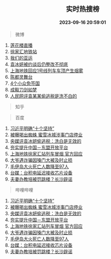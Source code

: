 <div align="center"><h2>实时热搜榜</h2><h4>2023-09-16 20:59:01</h4></div>

> 微博  

1. [莲花楼直播](https://s.weibo.com/weibo?q=%E8%8E%B2%E8%8A%B1%E6%A5%BC%E7%9B%B4%E6%92%AD&t=31&band_rank=1&Refer=top)<br />
2. [徐家汇地铁站](https://s.weibo.com/weibo?q=%E5%BE%90%E5%AE%B6%E6%B1%87%E5%9C%B0%E9%93%81%E7%AB%99&t=31&band_rank=2&Refer=top)<br />
3. [我们的亚运](https://s.weibo.com/weibo?q=%23%E6%88%91%E4%BB%AC%E7%9A%84%E4%BA%9A%E8%BF%90%23&t=31&band_rank=3&Refer=top)<br />
4. [袁冰妍被约谈后仍整改不彻底](https://s.weibo.com/weibo?q=%23%E8%A2%81%E5%86%B0%E5%A6%8D%E8%A2%AB%E7%BA%A6%E8%B0%88%E5%90%8E%E4%BB%8D%E6%95%B4%E6%94%B9%E4%B8%8D%E5%BD%BB%E5%BA%95%23&t=31&band_rank=4&Refer=top)<br />
5. [上海地铁回应1号线列车车顶产生烟雾](https://s.weibo.com/weibo?q=%23%E4%B8%8A%E6%B5%B7%E5%9C%B0%E9%93%81%E5%9B%9E%E5%BA%941%E5%8F%B7%E7%BA%BF%E5%88%97%E8%BD%A6%E8%BD%A6%E9%A1%B6%E4%BA%A7%E7%94%9F%E7%83%9F%E9%9B%BE%23&t=31&band_rank=5&Refer=top)<br />
6. [陈都灵舞台](https://s.weibo.com/weibo?q=%E9%99%88%E9%83%BD%E7%81%B5%E8%88%9E%E5%8F%B0&t=31&band_rank=6&Refer=top)<br />
7. [4个小众免签国](https://s.weibo.com/weibo?q=4%E4%B8%AA%E5%B0%8F%E4%BC%97%E5%85%8D%E7%AD%BE%E5%9B%BD&t=31&band_rank=7&Refer=top)<br />
8. [成毅刀剑如梦](https://s.weibo.com/weibo?q=%E6%88%90%E6%AF%85%E5%88%80%E5%89%91%E5%A6%82%E6%A2%A6&t=31&band_rank=8&Refer=top)<br />
9. [人民网评袁某某偷逃税是洗不白的](https://s.weibo.com/weibo?q=%23%E4%BA%BA%E6%B0%91%E7%BD%91%E8%AF%84%E8%A2%81%E6%9F%90%E6%9F%90%E5%81%B7%E9%80%83%E7%A8%8E%E6%98%AF%E6%B4%97%E4%B8%8D%E7%99%BD%E7%9A%84%23&t=31&band_rank=9&Refer=top)<br />

> 知乎  


> 百度  

1. [习近平明确“十个坚持”](https://www.baidu.com/s?wd=%E4%B9%A0%E8%BF%91%E5%B9%B3%E6%98%8E%E7%A1%AE%E2%80%9C%E5%8D%81%E4%B8%AA%E5%9D%9A%E6%8C%81%E2%80%9D&sa=fyb_news&rsv_dl=fyb_news)<br />
2. [被曝喝出蜘蛛 蜜雪冰城涉事门店停业](https://www.baidu.com/s?wd=%E8%A2%AB%E6%9B%9D%E5%96%9D%E5%87%BA%E8%9C%98%E8%9B%9B+%E8%9C%9C%E9%9B%AA%E5%86%B0%E5%9F%8E%E6%B6%89%E4%BA%8B%E9%97%A8%E5%BA%97%E5%81%9C%E4%B8%9A&sa=fyb_news&rsv_dl=fyb_news)<br />
3. [央媒评袁冰妍偷逃税：洗白是无效的](https://www.baidu.com/s?wd=%E5%A4%AE%E5%AA%92%E8%AF%84%E8%A2%81%E5%86%B0%E5%A6%8D%E5%81%B7%E9%80%83%E7%A8%8E%EF%BC%9A%E6%B4%97%E7%99%BD%E6%98%AF%E6%97%A0%E6%95%88%E7%9A%84&sa=fyb_news&rsv_dl=fyb_news)<br />
4. [夯实提升中国－东盟开放平台](https://www.baidu.com/s?wd=%E5%A4%AF%E5%AE%9E%E6%8F%90%E5%8D%87%E4%B8%AD%E5%9B%BD%EF%BC%8D%E4%B8%9C%E7%9B%9F%E5%BC%80%E6%94%BE%E5%B9%B3%E5%8F%B0&sa=fyb_news&rsv_dl=fyb_news)<br />
5. [上海地铁徐家汇站列车冒烟 官方回应](https://www.baidu.com/s?wd=%E4%B8%8A%E6%B5%B7%E5%9C%B0%E9%93%81%E5%BE%90%E5%AE%B6%E6%B1%87%E7%AB%99%E5%88%97%E8%BD%A6%E5%86%92%E7%83%9F+%E5%AE%98%E6%96%B9%E5%9B%9E%E5%BA%94&sa=fyb_news&rsv_dl=fyb_news)<br />
6. [大爷遇诈骗因嗓门大被及时止损](https://www.baidu.com/s?wd=%E5%A4%A7%E7%88%B7%E9%81%87%E8%AF%88%E9%AA%97%E5%9B%A0%E5%97%93%E9%97%A8%E5%A4%A7%E8%A2%AB%E5%8F%8A%E6%97%B6%E6%AD%A2%E6%8D%9F&sa=fyb_news&rsv_dl=fyb_news)<br />
7. [毛伊岛大火死亡人数降至97人](https://www.baidu.com/s?wd=%E6%AF%9B%E4%BC%8A%E5%B2%9B%E5%A4%A7%E7%81%AB%E6%AD%BB%E4%BA%A1%E4%BA%BA%E6%95%B0%E9%99%8D%E8%87%B397%E4%BA%BA&sa=fyb_news&rsv_dl=fyb_news)<br />
8. [台媒：台积电延迟接收芯片设备](https://www.baidu.com/s?wd=%E5%8F%B0%E5%AA%92%EF%BC%9A%E5%8F%B0%E7%A7%AF%E7%94%B5%E5%BB%B6%E8%BF%9F%E6%8E%A5%E6%94%B6%E8%8A%AF%E7%89%87%E8%AE%BE%E5%A4%87&sa=fyb_news&rsv_dl=fyb_news)<br />
9. [夫妻办教培被罚跳楼？长沙辟谣](https://www.baidu.com/s?wd=%E5%A4%AB%E5%A6%BB%E5%8A%9E%E6%95%99%E5%9F%B9%E8%A2%AB%E7%BD%9A%E8%B7%B3%E6%A5%BC%EF%BC%9F%E9%95%BF%E6%B2%99%E8%BE%9F%E8%B0%A3&sa=fyb_news&rsv_dl=fyb_news)<br />

> 哔哩哔哩  

1. [习近平明确“十个坚持”](https://www.baidu.com/s?wd=%E4%B9%A0%E8%BF%91%E5%B9%B3%E6%98%8E%E7%A1%AE%E2%80%9C%E5%8D%81%E4%B8%AA%E5%9D%9A%E6%8C%81%E2%80%9D&sa=fyb_news&rsv_dl=fyb_news)<br />
2. [被曝喝出蜘蛛 蜜雪冰城涉事门店停业](https://www.baidu.com/s?wd=%E8%A2%AB%E6%9B%9D%E5%96%9D%E5%87%BA%E8%9C%98%E8%9B%9B+%E8%9C%9C%E9%9B%AA%E5%86%B0%E5%9F%8E%E6%B6%89%E4%BA%8B%E9%97%A8%E5%BA%97%E5%81%9C%E4%B8%9A&sa=fyb_news&rsv_dl=fyb_news)<br />
3. [央媒评袁冰妍偷逃税：洗白是无效的](https://www.baidu.com/s?wd=%E5%A4%AE%E5%AA%92%E8%AF%84%E8%A2%81%E5%86%B0%E5%A6%8D%E5%81%B7%E9%80%83%E7%A8%8E%EF%BC%9A%E6%B4%97%E7%99%BD%E6%98%AF%E6%97%A0%E6%95%88%E7%9A%84&sa=fyb_news&rsv_dl=fyb_news)<br />
4. [夯实提升中国－东盟开放平台](https://www.baidu.com/s?wd=%E5%A4%AF%E5%AE%9E%E6%8F%90%E5%8D%87%E4%B8%AD%E5%9B%BD%EF%BC%8D%E4%B8%9C%E7%9B%9F%E5%BC%80%E6%94%BE%E5%B9%B3%E5%8F%B0&sa=fyb_news&rsv_dl=fyb_news)<br />
5. [上海地铁徐家汇站列车冒烟 官方回应](https://www.baidu.com/s?wd=%E4%B8%8A%E6%B5%B7%E5%9C%B0%E9%93%81%E5%BE%90%E5%AE%B6%E6%B1%87%E7%AB%99%E5%88%97%E8%BD%A6%E5%86%92%E7%83%9F+%E5%AE%98%E6%96%B9%E5%9B%9E%E5%BA%94&sa=fyb_news&rsv_dl=fyb_news)<br />
6. [大爷遇诈骗因嗓门大被及时止损](https://www.baidu.com/s?wd=%E5%A4%A7%E7%88%B7%E9%81%87%E8%AF%88%E9%AA%97%E5%9B%A0%E5%97%93%E9%97%A8%E5%A4%A7%E8%A2%AB%E5%8F%8A%E6%97%B6%E6%AD%A2%E6%8D%9F&sa=fyb_news&rsv_dl=fyb_news)<br />
7. [毛伊岛大火死亡人数降至97人](https://www.baidu.com/s?wd=%E6%AF%9B%E4%BC%8A%E5%B2%9B%E5%A4%A7%E7%81%AB%E6%AD%BB%E4%BA%A1%E4%BA%BA%E6%95%B0%E9%99%8D%E8%87%B397%E4%BA%BA&sa=fyb_news&rsv_dl=fyb_news)<br />
8. [台媒：台积电延迟接收芯片设备](https://www.baidu.com/s?wd=%E5%8F%B0%E5%AA%92%EF%BC%9A%E5%8F%B0%E7%A7%AF%E7%94%B5%E5%BB%B6%E8%BF%9F%E6%8E%A5%E6%94%B6%E8%8A%AF%E7%89%87%E8%AE%BE%E5%A4%87&sa=fyb_news&rsv_dl=fyb_news)<br />
9. [夫妻办教培被罚跳楼？长沙辟谣](https://www.baidu.com/s?wd=%E5%A4%AB%E5%A6%BB%E5%8A%9E%E6%95%99%E5%9F%B9%E8%A2%AB%E7%BD%9A%E8%B7%B3%E6%A5%BC%EF%BC%9F%E9%95%BF%E6%B2%99%E8%BE%9F%E8%B0%A3&sa=fyb_news&rsv_dl=fyb_news)<br />
